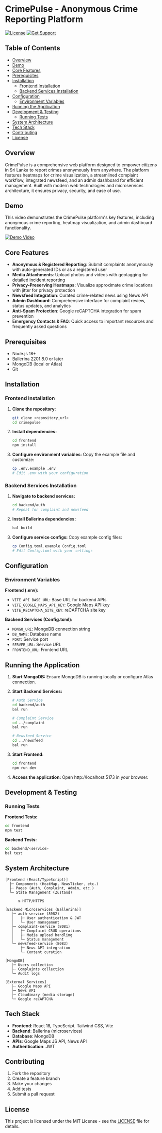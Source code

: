 # CrimePulse - Anonymous Crime Reporting Platform

[![License](https://img.shields.io/badge/License-MIT-blue.svg)](https://github.com/your-repo/crimepulse/blob/main/LICENSE)
[![Get Support](https://img.shields.io/badge/Support-Community-orange)](https://github.com/your-repo/crimepulse/discussions)

## Table of Contents
- [Overview](#overview)
- [Demo](#demo)
- [Core Features](#core-features)
- [Prerequisites](#prerequisites)
- [Installation](#installation)
    - [Frontend Installation](#frontend-installation)
    - [Backend Services Installation](#backend-services-installation)
- [Configuration](#configuration)
    - [Environment Variables](#environment-variables)
- [Running the Application](#running-the-application)
- [Development & Testing](#development--testing)
    - [Running Tests](#running-tests)
- [System Architecture](#system-architecture)
- [Tech Stack](#tech-stack)
- [Contributing](#contributing)
- [License](#license)

## Overview

CrimePulse is a comprehensive web platform designed to empower citizens in Sri Lanka to report crimes anonymously from anywhere. The platform features heatmaps for crime visualization, a streamlined complaint workflow, integrated newsfeed, and an admin dashboard for efficient management. Built with modern web technologies and microservices architecture, it ensures privacy, security, and ease of use.

## Demo

This video demonstrates the CrimePulse platform's key features, including anonymous crime reporting, heatmap visualization, and admin dashboard functionality.

[![Demo Video](https://img.youtube.com/vi/rDuEvArJm0s/0.jpg)](https://youtu.be/rDuEvArJm0s)

## Core Features

- **Anonymous & Registered Reporting**: Submit complaints anonymously with auto-generated IDs or as a registered user
- **Media Attachments**: Upload photos and videos with geotagging for detailed incident reporting
- **Privacy-Preserving Heatmaps**: Visualize approximate crime locations with jitter for privacy protection
- **Newsfeed Integration**: Curated crime-related news using News API
- **Admin Dashboard**: Comprehensive interface for complaint review, status updates, and analytics
- **Anti-Spam Protection**: Google reCAPTCHA integration for spam prevention
- **Emergency Contacts & FAQ**: Quick access to important resources and frequently asked questions

## Prerequisites

- Node.js 18+
- Ballerina 2201.8.0 or later
- MongoDB (local or Atlas)
- Git

## Installation

### Frontend Installation

1. **Clone the repository:**
    ```bash
    git clone <repository_url>
    cd crimepulse
    ```

2. **Install dependencies:**
    ```bash
    cd frontend
    npm install
    ```

3. **Configure environment variables:**
    Copy the example file and customize:
    ```bash
    cp .env.example .env
    # Edit .env with your configuration
    ```

### Backend Services Installation

1. **Navigate to backend services:**
    ```bash
    cd backend/auth
    # Repeat for complaint and newsfeed
    ```

2. **Install Ballerina dependencies:**
    ```bash
    bal build
    ```

3. **Configure service configs:**
    Copy example config files:
    ```bash
    cp Config.toml.example Config.toml
    # Edit Config.toml with your settings
    ```

## Configuration

### Environment Variables

**Frontend (.env):**
- `VITE_API_BASE_URL`: Base URL for backend APIs
- `VITE_GOOGLE_MAPS_API_KEY`: Google Maps API key
- `VITE_RECAPTCHA_SITE_KEY`: reCAPTCHA site key

**Backend Services (Config.toml):**
- `MONGO_URI`: MongoDB connection string
- `DB_NAME`: Database name
- `PORT`: Service port
- `SERVER_URL`: Service URL
- `FRONTEND_URL`: Frontend URL

## Running the Application

1. **Start MongoDB:**
    Ensure MongoDB is running locally or configure Atlas connection.

2. **Start Backend Services:**
    ```bash
    # Auth Service
    cd backend/auth
    bal run

    # Complaint Service
    cd ../complaint
    bal run

    # Newsfeed Service
    cd ../newsfeed
    bal run
    ```

3. **Start Frontend:**
    ```bash
    cd frontend
    npm run dev
    ```

4. **Access the application:**
    Open http://localhost:5173 in your browser.

## Development & Testing

### Running Tests

**Frontend Tests:**
```bash
cd frontend
npm test
```

**Backend Tests:**
```bash
cd backend/<service>
bal test
```

## System Architecture

```
[Frontend (React/TypeScript)]
  ├─ Components (HeatMap, NewsTicker, etc.)
  ├─ Pages (Auth, Complaint, Admin, etc.)
  └─ State Management (Zustand)

      ⇅ HTTP/HTTPS

[Backend Microservices (Ballerina)]
   ├─ auth-service (8082)
   │   ├─ User authentication & JWT
   │   └─ User management
   ├─ complaint-service (8081)
   │   ├─ Complaint CRUD operations
   │   ├─ Media upload handling
   │   └─ Status management
   └─ newsfeed-service (8083)
       ├─ News API integration
       └─ Content curation

[MongoDB]
   ├─ Users collection
   ├─ Complaints collection
   └─ Audit logs

[External Services]
   ├─ Google Maps API
   ├─ News API
   ├─ Cloudinary (media storage)
   └─ Google reCAPTCHA
```

## Tech Stack

- **Frontend**: React 18, TypeScript, Tailwind CSS, Vite
- **Backend**: Ballerina (microservices)
- **Database**: MongoDB
- **APIs**: Google Maps JS API, News API
- **Authentication**: JWT
<!-- - **Deployment**: Docker, Kubernetes (optional) -->

## Contributing

1. Fork the repository
2. Create a feature branch
3. Make your changes
4. Add tests
5. Submit a pull request

## License

This project is licensed under the MIT License - see the [LICENSE](LICENSE) file for details.

